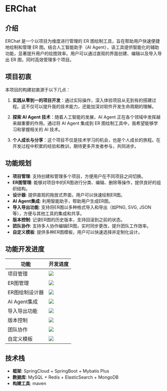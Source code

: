 # ERChat

## 介绍

ERChat 是一个以项目为维度进行管理的 ER 图绘制工具，旨在帮助用户快速便捷地绘制和管理 ER 图。结合人工智能助手（AI Agent），该工具提供智能化的辅助功能，显著提升用户的绘图效率。用户可以通过直观的界面创建、编辑以及导入导出 ER 图，同时高效管理多个项目。

## 项目初衷

本项目的构建初衷源于以下几点：

1. **实践从零到一的项目开发**：通过实际操作，深入体验项目从无到有的搭建过程。这不仅可以提升我的技术能力，还能加深对软件开发生命周期的理解。

2. **探索 AI Agent 技术**：随着人工智能的发展，AI Agent 正在各个领域中发挥越来越重要的作用。通过将 AI Agent 集成到 ER 图绘制工具中，我希望能够学习和掌握相关的 AI 技术。

3. **个人成长与分享**：这个项目不仅是技术学习的机会，也是个人成长的旅程。在开发过程中积累的经验和教训，期待更多开发者参与，共同进步。

## 功能规划

- **项目管理**: 支持创建和管理多个项目，方便用户在不同项目之间切换。
- **ER图管理**: 能够对项目中的ER图进行分类、编辑、删除等操作，提供良好的组织结构。
- **设计器**: 提供直观的拖放式界面，用户可以快速绘制ER图。
- **AI Agent集成**: 利用智能助手，帮助用户生成ER图。
- **导入导出功能**: 支持将ER图以多种格式导入和导出（如PNG, SVG, JSON等），方便与其他工具的集成和共享。
- **版本控制**: 记录ER图的历史版本，支持回滚到之前的状态。
- **团队协作**: 支持多人协作编辑ER图，实时同步更改，提升团队工作效率。
- **自定义模板**: 提供多种ER图模板，用户可以快速选择并定制化设计。

## 功能开发进度

| 功能                      | 开发进度                                                                                     |
|-------------------------|------------------------------------------------------------------------------------------|
| 项目管理                 | ![](https://geps.dev/progress/60?warningColor=32CD32&dangerColor=32CD32&successColor=32CD32) |
| ER图管理                 | ![](https://geps.dev/progress/50?warningColor=32CD32&dangerColor=32CD32&successColor=32CD32) |
| ER图绘制设计器           | ![](https://geps.dev/progress/40?warningColor=32CD32&dangerColor=32CD32&successColor=32CD32)  |
| AI Agent集成            | ![](https://geps.dev/progress/0?warningColor=32CD32&dangerColor=32CD32&successColor=32CD32)  |
| 导入导出功能             | ![](https://geps.dev/progress/0?warningColor=32CD32&dangerColor=32CD32&successColor=32CD32)   |
| 版本控制                 | ![](https://geps.dev/progress/0?warningColor=32CD32&dangerColor=32CD32&successColor=32CD32)  |
| 团队协作                 | ![](https://geps.dev/progress/0?warningColor=32CD32&dangerColor=32CD32&successColor=32CD32)  |
| 自定义模板               | ![](https://geps.dev/progress/0?warningColor=32CD32&dangerColor=32CD32&successColor=32CD32)  |

## 技术栈

- **框架**: SpringCloud + SpringBoot + Mybatis Plus
- **数据库**: MySQL + Redis + ElasticSearch + MongoDB
- **构建工具**: maven
